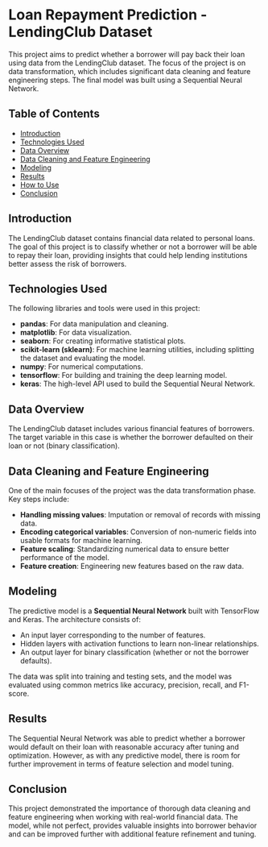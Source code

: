 # Loan Repayment Prediction - LendingClub Dataset

This project aims to predict whether a borrower will pay back their loan using data from the LendingClub dataset. The focus of the project is on data transformation, which includes significant data cleaning and feature engineering steps. The final model was built using a Sequential Neural Network.

## Table of Contents
- [Introduction](#introduction)
- [Technologies Used](#technologies-used)
- [Data Overview](#data-overview)
- [Data Cleaning and Feature Engineering](#data-cleaning-and-feature-engineering)
- [Modeling](#modeling)
- [Results](#results)
- [How to Use](#how-to-use)
- [Conclusion](#conclusion)

## Introduction
The LendingClub dataset contains financial data related to personal loans. The goal of this project is to classify whether or not a borrower will be able to repay their loan, providing insights that could help lending institutions better assess the risk of borrowers.

## Technologies Used
The following libraries and tools were used in this project:
- **pandas**: For data manipulation and cleaning.
- **matplotlib**: For data visualization.
- **seaborn**: For creating informative statistical plots.
- **scikit-learn (sklearn)**: For machine learning utilities, including splitting the dataset and evaluating the model.
- **numpy**: For numerical computations.
- **tensorflow**: For building and training the deep learning model.
- **keras**: The high-level API used to build the Sequential Neural Network.

## Data Overview
The LendingClub dataset includes various financial features of borrowers. The target variable in this case is whether the borrower defaulted on their loan or not (binary classification).

## Data Cleaning and Feature Engineering
One of the main focuses of the project was the data transformation phase. Key steps include:
- **Handling missing values**: Imputation or removal of records with missing data.
- **Encoding categorical variables**: Conversion of non-numeric fields into usable formats for machine learning.
- **Feature scaling**: Standardizing numerical data to ensure better performance of the model.
- **Feature creation**: Engineering new features based on the raw data.

## Modeling
The predictive model is a **Sequential Neural Network** built with TensorFlow and Keras. The architecture consists of:
- An input layer corresponding to the number of features.
- Hidden layers with activation functions to learn non-linear relationships.
- An output layer for binary classification (whether or not the borrower defaults).

The data was split into training and testing sets, and the model was evaluated using common metrics like accuracy, precision, recall, and F1-score.

## Results
The Sequential Neural Network was able to predict whether a borrower would default on their loan with reasonable accuracy after tuning and optimization. However, as with any predictive model, there is room for further improvement in terms of feature selection and model tuning.

## Conclusion
This project demonstrated the importance of thorough data cleaning and feature engineering when working with real-world financial data. The model, while not perfect, provides valuable insights into borrower behavior and can be improved further with additional feature refinement and tuning.
